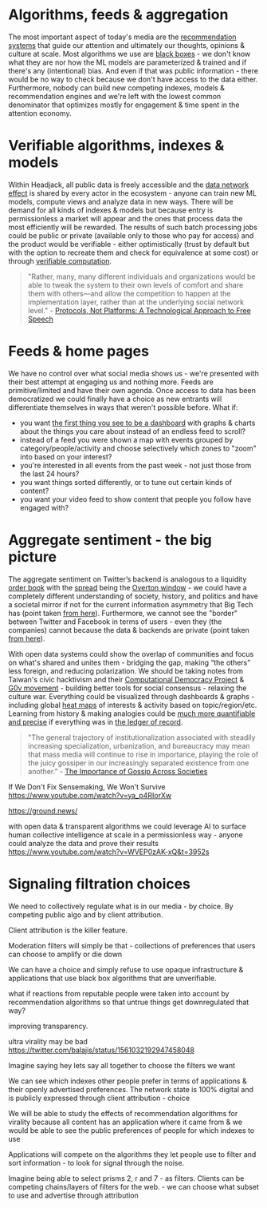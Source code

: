 # Algorithms, feeds & aggregation

The most important aspect of today's media are the [recommendation systems](https://en.wikipedia.org/wiki/Recommender_system) that guide our attention and ultimately our thoughts, opinions & culture at scale. Most algorithms we use are [black boxes](problems_with_the_web.md#black-boxes--algorithmic-bias) - we don't know what they are nor how the ML models are parameterized & trained and if there's any (intentional) bias. And even if that was public information - there would be no way to check because we don't have access to the data either. Furthermore, nobody can build new competing indexes, models & recommendation engines and we're left with the lowest common denominator that optimizes mostly for engagement & time spent in the attention economy.

# Verifiable algorithms, indexes & models

Within Headjack, all public data is freely accessible and the [data network effect](https://mattturck.com/the-power-of-data-network-effects/) is shared by every actor in the ecosystem - anyone can train new ML models, compute views and analyze data in new ways. There will be demand for all kinds of indexes & models but because entry is permissionless a market will appear and the ones that process data the most efficiently will be rewarded. The results of such batch processing jobs could be public or private (available only to those who pay for access) and the product would be verifiable - either optimistically (trust by default but with the option to recreate them and check for equivalence at some cost) or through [verifiable computation](https://en.wikipedia.org/wiki/Verifiable_computing).

> "Rather, many, many different individuals and organizations would be able to tweak the system to their own levels of comfort and share them with others—and allow the competition to happen at the implementation layer, rather than at the underlying social network level." - [Protocols, Not Platforms: A Technological Approach to Free Speech](https://knightcolumbia.org/content/protocols-not-platforms-a-technological-approach-to-free-speech)

# Feeds & home pages

We have no control over what social media shows us - we're presented with their best attempt at engaging us and nothing more. Feeds are primitive/limited and have their own agenda. Once access to data has been democratized we could finally have a choice as new entrants will differentiate themselves in ways that weren't possible before. What if:
- you want [the first thing you see to be a dashboard](https://twitter.com/balajis/status/1442863553497554944) with graphs & charts about the things you care about instead of an endless feed to scroll?
- instead of a feed you were shown a map with events grouped by category/people/activity and choose selectively which zones to "zoom" into based on your interest?
- you're interested in all events from the past week - not just those from the last 24 hours?
- you want things sorted differently, or to tune out certain kinds of content?
- you want your video feed to show content that people you follow have engaged with?

# Aggregate sentiment - the big picture

<!-- # Aggregate sentiment, democracy & history -->

The aggregate sentiment on Twitter’s backend is analogous to a liquidity [order book](https://en.wikipedia.org/wiki/Order_book) with the [spread](https://en.wikipedia.org/wiki/Bid%E2%80%93ask_spread) being the [Overton window](https://en.wikipedia.org/wiki/Overton_window) - we could have a completely different understanding of society, history, and politics and have a societal mirror if not for the current information asymmetry that Big Tech has (point taken [from here](https://youtu.be/FV5SqIm5e90?t=883)). Furthermore, we cannot see the "border" between Twitter and Facebook in terms of users - even they (the companies) cannot because the data & backends are private (point taken [from here](https://youtu.be/FV5SqIm5e90?t=4631)).

With open data systems could show the overlap of communities and focus on what's shared and unites them - bridging the gap, making “the others” less foreign, and reducing polarization. We should be taking notes from Taiwan's civic hacktivism and their [Computational Democracy Project](https://compdemocracy.org/) & [G0v movement](https://en.wikipedia.org/wiki/G0v) - building better tools for social consensus - relaxing the culture war. Everything could be visualized through dashboards & graphs - including global [heat maps](https://en.wikipedia.org/wiki/Heat_map) of interests & activity based on topic/region/etc. Learning from history & making analogies could be [much more quantifiable and precise](https://twitter.com/balajis/status/1557247912874086400) if everything was in [the ledger of record](authenticity.md#the-ledger-of-record).

<!--
A bold idea to replace politicians | César Hidalgo
https://www.youtube.com/watch?v=CyGWML6cI_k
How about we automate politics?
-->

<!-- > "Babel is not a story about tribalism. It’s a story about the fragmentation of everything." - [Why the past 10 years of american life have been uniquely stupid](https://www.theatlantic.com/magazine/archive/2022/05/social-media-democracy-trust-babel/629369/) -->

> "The general trajectory of institutionalization associated with steadily increasing specialization, urbanization, and bureaucracy may mean that mass media will continue to rise in importance, playing the role of the juicy gossiper in our increasingly separated existence from one another." - [The Importance of Gossip Across Societies](https://publications.hse.ru/en/articles/135571129)

<!-- social media is fundamentally entrenched in our society and it affects even those that do not use it - journalists write about what happened in social media and who said what -->

If We Don't Fix Sensemaking, We Won't Survive
https://www.youtube.com/watch?v=ya_p4RIorXw

https://ground.news/

with open data & transparent algorithms we could leverage AI to surface human collective intelligence at scale in a permissionless way - anyone could analyze the data and prove their results
https://www.youtube.com/watch?v=WVEP0zAK-xQ&t=3952s

# Signaling filtration choices

We need to collectively regulate what is in our media - by choice. By competing public algo and by client attribution.

Client attribution is the killer feature.

Moderation filters will simply be that - collections of preferences that users can choose to amplify or die down

We can have a choice and simply refuse to use opaque infrastructure & applications that use black box algorithms that are unverifiable.

what if reactions from reputable people were taken into account by recommendation algorithms so that untrue things get downregulated that way?


improving transparency.


ultra virality may be bad
https://twitter.com/balajis/status/1561032192947458048

Imagine saying hey lets say all together to choose the filters we want

We can see which indexes other people prefer in terms of applications & their openly advertised preferences. The network state is 100% digital and is publicly expressed through client attribution - choice

We will be able to study the effects of recommendation algorithms for virality because all content has an application where it came from & we would be able to see the public preferences of people for which indexes to use

Applications will compete on the algorithms they let people use to filter and sort information - to look for signal through the noise.

Imagine being able to select prisms 2, r and 7 - as filters. Clients can be competing chains/layers of filters for the web. - we can choose what subset to use and advertise through attribution











<!--

https://twitter.com/disclosetv/status/1557800191700393984

-->
